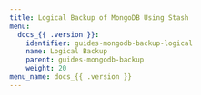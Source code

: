 ```yaml
---
title: Logical Backup of MongoDB Using Stash
menu:
  docs_{{ .version }}:
    identifier: guides-mongodb-backup-logical
    name: Logical Backup
    parent: guides-mongodb-backup
    weight: 20
menu_name: docs_{{ .version }}
---
```

